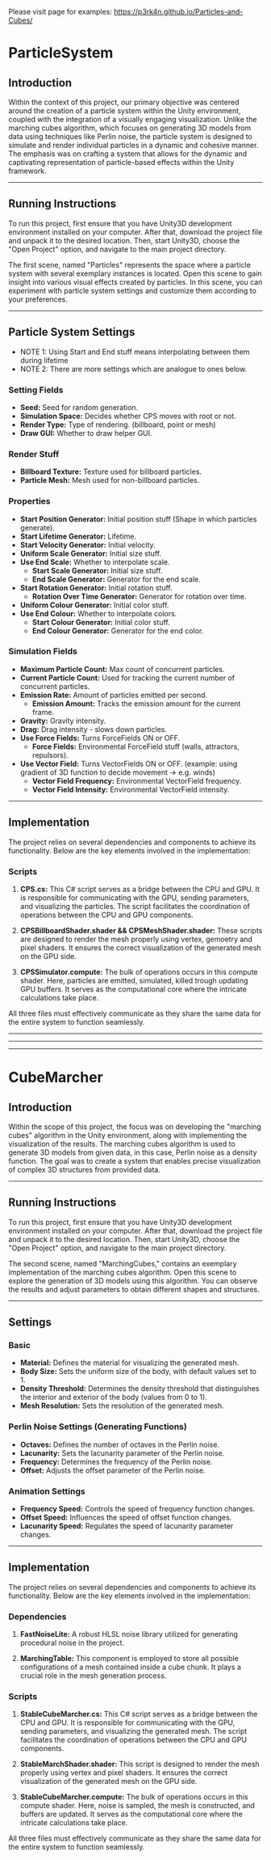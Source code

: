 Please visit page for examples: https://p3rk4n.github.io/Particles-and-Cubes/

# ParticleSystem

## Introduction

Within the context of this project, our primary objective was centered around the creation of a particle system within the Unity environment, coupled with the integration of a visually engaging visualization. Unlike the marching cubes algorithm, which focuses on generating 3D models from data using techniques like Perlin noise, the particle system is designed to simulate and render individual particles in a dynamic and cohesive manner. The emphasis was on crafting a system that allows for the dynamic and captivating representation of particle-based effects within the Unity framework.

--- 

## Running Instructions

To run this project, first ensure that you have Unity3D development environment installed on your computer. After that, download the project file and unpack it to the desired location. Then, start Unity3D, choose the "Open Project" option, and navigate to the main project directory.

The first scene, named "Particles" represents the space where a particle system with several exemplary instances is located. Open this scene to gain insight into various visual effects created by particles. In this scene, you can experiment with particle system settings and customize them according to your preferences.

---

## Particle System Settings

- NOTE 1: Using Start and End stuff means interpolating between them during lifetime
- NOTE 2: There are more settings which are analogue to ones below.

### Setting Fields

- **Seed:** Seed for random generation.
- **Simulation Space:** Decides whether CPS moves with root or not.
- **Render Type:** Type of rendering. (billboard, point or mesh)
- **Draw GUI:** Whether to draw helper GUI.

### Render Stuff

- **Billboard Texture:** Texture used for billboard particles.
- **Particle Mesh:** Mesh used for non-billboard particles.

### Properties

- **Start Position Generator:** Initial position stuff (Shape in which particles generate).
- **Start Lifetime Generator:** Lifetime.
- **Start Velocity Generator:** Initial velocity.
- **Uniform Scale Generator:** Initial size stuff.
- **Use End Scale:** Whether to interpolate scale.
  - **Start Scale Generator:** Initial size stuff.
  - **End Scale Generator:** Generator for the end scale.
- **Start Rotation Generator:** Initial rotation stuff.
  - **Rotation Over Time Generator:** Generator for rotation over time.
- **Uniform Colour Generator:** Initial color stuff.
- **Use End Colour:** Whether to interpolate colors.
  - **Start Colour Generator:** Initial color stuff.
  - **End Colour Generator:** Generator for the end color.

### Simulation Fields

- **Maximum Particle Count:** Max count of concurrent particles.
- **Current Particle Count:** Used for tracking the current number of concurrent particles.
- **Emission Rate:** Amount of particles emitted per second.
  - **Emission Amount:** Tracks the emission amount for the current frame.
- **Gravity:** Gravity intensity.
- **Drag:** Drag intensity - slows down particles.
- **Use Force Fields:** Turns ForceFields ON or OFF.
  - **Force Fields:** Environmental ForceField stuff (walls, attractors, repulsors).
- **Use Vector Field:** Turns VectorFields ON or OFF. (example: using gradient of 3D function to decide movement -> e.g. winds)
  - **Vector Field Frequency:** Environmental VectorField frequency.
  - **Vector Field Intensity:** Environmental VectorField intensity.

---

## Implementation

The project relies on several dependencies and components to achieve its functionality. Below are the key elements involved in the implementation:

### Scripts

1. **CPS.cs:** This C# script serves as a bridge between the CPU and GPU. It is responsible for communicating with the GPU, sending parameters, and visualizing the particles. The script facilitates the coordination of operations between the CPU and GPU components.

2. **CPSBillboardShader.shader && CPSMeshShader.shader:** These scripts are designed to render the mesh properly using vertex, gemoetry and pixel shaders. It ensures the correct visualization of the generated mesh on the GPU side.

3. **CPSSimulator.compute:** The bulk of operations occurs in this compute shader. Here, particles are emitted, simulated, killed trough updating GPU buffers. It serves as the computational core where the intricate calculations take place.
   
All three files must effectively communicate as they share the same data for the entire system to function seamlessly.

---
---
---

# CubeMarcher

## Introduction

Within the scope of this project, the focus was on developing the "marching cubes" algorithm in the Unity environment, along with implementing the visualization of the results. The marching cubes algorithm is used to generate 3D models from given data, in this case, Perlin noise as a density function. The goal was to create a system that enables precise visualization of complex 3D structures from provided data.

--- 

## Running Instructions

To run this project, first ensure that you have Unity3D development environment installed on your computer. After that, download the project file and unpack it to the desired location. Then, start Unity3D, choose the "Open Project" option, and navigate to the main project directory.

The second scene, named "MarchingCubes," contains an exemplary implementation of the marching cubes algorithm. Open this scene to explore the generation of 3D models using this algorithm. You can observe the results and adjust parameters to obtain different shapes and structures.

---

## Settings

### Basic

- **Material:** Defines the material for visualizing the generated mesh.
- **Body Size:** Sets the uniform size of the body, with default values set to 1.
- **Density Threshold:** Determines the density threshold that distinguishes the interior and exterior of the body (values from 0 to 1).
- **Mesh Resolution:** Sets the resolution of the generated mesh.

### Perlin Noise Settings (Generating Functions)

- **Octaves:** Defines the number of octaves in the Perlin noise.
- **Lacunarity:** Sets the lacunarity parameter of the Perlin noise.
- **Frequency:** Determines the frequency of the Perlin noise.
- **Offset:** Adjusts the offset parameter of the Perlin noise.

### Animation Settings

- **Frequency Speed:** Controls the speed of frequency function changes.
- **Offset Speed:** Influences the speed of offset function changes.
- **Lacunarity Speed:** Regulates the speed of lacunarity parameter changes.

---

## Implementation

The project relies on several dependencies and components to achieve its functionality. Below are the key elements involved in the implementation:

### Dependencies

1. **FastNoiseLite:** A robust HLSL noise library utilized for generating procedural noise in the project.

2. **MarchingTable:** This component is employed to store all possible configurations of a mesh contained inside a cube chunk. It plays a crucial role in the mesh generation process.

### Scripts

1. **StableCubeMarcher.cs:** This C# script serves as a bridge between the CPU and GPU. It is responsible for communicating with the GPU, sending parameters, and visualizing the generated mesh. The script facilitates the coordination of operations between the CPU and GPU components.

2. **StableMarchShader.shader:** This script is designed to render the mesh properly using vertex and pixel shaders. It ensures the correct visualization of the generated mesh on the GPU side.

3. **StableCubeMarcher.compute:** The bulk of operations occurs in this compute shader. Here, noise is sampled, the mesh is constructed, and buffers are updated. It serves as the computational core where the intricate calculations take place.
   
All three files must effectively communicate as they share the same data for the entire system to function seamlessly.
